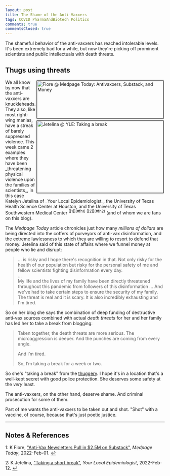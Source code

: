 ```yaml
---
layout: post
title: The Shame of the Anti-Vaxxers
tags: COVID PharmaAndBiotech Politics
comments: true
commentsClosed: true
---
```


The shameful behavior of the anti-vaxxers has reached intolerable levels.  It's been
extremely bad for a while, but now they're picking off prominent scientists and public
intellectuals with death threats.  


## Thugs using threats  

<img src="{{ site.baseurl }}/images/2022-02-13-antivax-shame-medpage.jpg" width="400" height="118" alt="Fiore @ Medpage Today: Antivaxxers, Substack, and Money" title="Fiore @ Medpage Today: Antivaxxers, Substack, and Money" style="float: right; margin: 3px 3px 3px 3px; border: 1px solid #000000;">
<img src="{{ site.baseurl }}/images/2022-02-13-antivax-shame-yle.jpg" width="400" height="227" alt="Jetelina @ YLE: Taking a break" title="Jetelina @ YLE: Taking a break" style="float: right; margin: 3px 3px 3px 3px; border: 1px solid #000000;">
We all know by now that the anti-vaxxers are knuckleheads.  They also, like most right-wing manias,
have a streak of barely suppressed violence.  This week came 2 examples where they have
been _threatening physical violence upon the families of scientists_, in this case Katelyn Jetelina of
_Your Local Epidemiologist_, the University of Texas Health Science Center at
Houston, and the University of Texas Southwestern Medical 
Center <sup id="fn1a">[[1]](#fn1)</sup> <sup id="fn2a">[[2]](#fn2)</sup> (and of whom we are
fans on this blog).  

The _Medpage Today_ article chronicles just how many _millions of dollars_ are being
directed into the coffers of purveyors of anti-vax disinformation, and the extreme
lawlessness to which they are willing to resort to defend that money.  Jetelina said of this
state of affairs where we funnel money at people who lie and disrupt:  

> &hellip; is risky and I hope there's recognition in that. Not only risky for the health
> of our population but risky for the personal safety of me and fellow scientists fighting
> disinformation every day.  
> &hellip;  
> My life and the lives of my family have been directly threatened throughout this
> pandemic from followers of this disinformation &hellip; And we've
> had to take certain steps to ensure the security of my family. The threat is real and it
> is scary. It is also incredibly exhausting and I'm tired.  

So on  her blog she says the combination of deep funding of destructive anti-vax sources
combined with actual _death threats_ for her and her family has led her to take a break
from blogging:  

> Taken together, the death threats are more serious. The microaggression is deeper. And
> the punches are coming from every angle.  
>  
> And I’m tired.  
>  
> So, I’m taking a break for a week or two.  

So she's "taking a break" from the [thuggery](https://en.wikipedia.org/wiki/Thuggee).
I hope it's in a location that's a well-kept secret with good police protection.  She
deserves some safety at the _very_ least.  

The anti-vaxxers, on the other hand, deserve shame. And criminal prosecution for some of them.  

Part of me wants the anti-vaxxers to be taken out and shot.  "Shot" with a vaccine,
of course, because that's just poetic justice.  

---

## Notes &amp; References  

<!--
<sup id="fn1a">[[1]](#fn1)</sup>

<a id="fn1">1</a>: ***, ["***"](***), *** [↩](#fn1a)  

<a href="{{ site.baseurl }}/images/***"><img src="{{ site.baseurl }}/images/***" width="400" height="***" alt="***" title="***" style="float: right; margin: 3px 3px 3px 3px; border: 1px solid #000000;"></a>

<iframe width="400" height="224" src="***" allow="accelerometer; encrypted-media; gyroscope; picture-in-picture" allowfullscreen style="float: right; margin: 3px 3px 3px 3px; border: 1px solid #000000;"></iframe>
-->

<a id="fn1">1</a>: K Fiore, ["Anti-Vax Newsletters Pull in $2.5M on Substack"](https://www.medpagetoday.com/special-reports/exclusives/96955), _Medpage Today_, 2022-Feb-01. [↩](#fn1a)  

<a id="fn2">2</a>: K Jetelina, ["Taking a short break"](https://yourlocalepidemiologist.substack.com/p/taking-a-short-break), _Your Local Epidemiologist_, 2022-Feb-12. [↩](#fn2a)  
